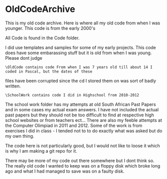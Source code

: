 OldCodeArchive
==============

This is my old code archive. 
Here is where all my old code from when I was younger. 
This code is from the early 2000's

All Code is found in the Code folder.

I did use templates and samples for some of my early projects.
This code does have some embarassing stuff but it is old from when I was young.
Please dont judge

	\OldCode contains code From when I was 7 years old till about 14 I coded in Pascal, but the dates of these
files have been corrupted since the cd I stored them on was sort of badly written.

	\SchoolWork contains code I did in Highschool from 2010-2012
The school work folder has my attempts at old South African Past Papers and in some cases
my actual exam answers. I have not included the actual past papers but they should not be too
difficult to find at respective high school websites or from teachers ect...
There are also my feeble attempts at the Computer Olimpiad in 2011 and 2012.
Some of the work is from exercises I did in class - I tended not to to do exactly what was asked but
do my own thing.

The code here is not particularly good, but I would not like to loose it which is why I
am making a git repo for it.

There may be more of my code out there somewhere but I dont think so. The really old code
I wanted to keep was on a floppy disk which broke long ago and what I had managed to save was on a faulty disk.
